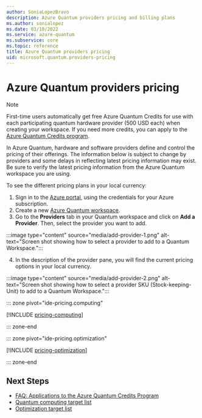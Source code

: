 ```yaml
---
author: SoniaLopezBravo
description: Azure Quantum providers pricing and billing plans
ms.author: sonialopez
ms.date: 03/10/2022
ms.service: azure-quantum
ms.subservice: core
ms.topic: reference
title: Azure Quantum providers pricing
uid: microsoft.quantum.providers-pricing
---
```


# Azure Quantum providers pricing 

> [!NOTE]
> First-time users automatically get free Azure Quantum Credits for use with each participating quantum hardware provider (500 USD each) when creating your workspace.
If you need more credits, you can apply to the [Azure Quantum Credits program](https://aka.ms/aq/credits).

In Azure Quantum, hardware and software providers define and control the pricing of their offerings. The information below is subject to change by providers and some delays 
in reflecting latest pricing information may exist. Be sure to verify the latest pricing information from the Azure Quantum workspace you are using. 

 
To see the different pricing plans in your local currency: 

1. Sign in to the [Azure portal](https://portal.azure.com), using the credentials for your Azure subscription.
2. Create a new [Azure Quantum workspace](xref:microsoft.quantum.how-to.workspace). 
3. Go to the **Providers** tab in your Quantum workspace and click on **Add a Provider**. Then, select the provider you want to add.

 :::image type="content" source="media/add-provider-1.png" alt-text="Screen shot showing how to select a provider to add to a Quantum Workspace.":::
 
4. In the description of the provider pane, you will find the current pricing options in your local currency. 

 :::image type="content" source="media/add-provider-2.png" alt-text="Screen shot showing how to select a provider SKU (Stock-keeping-Unit) to add to a Quantum Workspace.":::


::: zone pivot="ide-pricing.computing"

[!INCLUDE [pricing-computing](includes/pricing-qc.md)]

::: zone-end

::: zone pivot="ide-pricing.optimization"

[!INCLUDE [pricing-optimization](includes/pricing-optimization.md)]

::: zone-end



## Next Steps

- [FAQ: Applications to the Azure Quantum Credits Program](xref:microsoft.quantum.credits.credits-faq)
- [Quantum computing target list](xref:microsoft.quantum.reference.qc-target-list)
- [Optimization target list](xref:microsoft.quantum.reference.qio-target-list)





 
